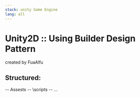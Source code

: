 ```yaml
---
stack: unity Game Engine
lang: all
---
```

# Unity2D :: Using Builder Design Pattern
created by FuaAlfu

## Structured:
-- Assests
-- \scripts
-- ...